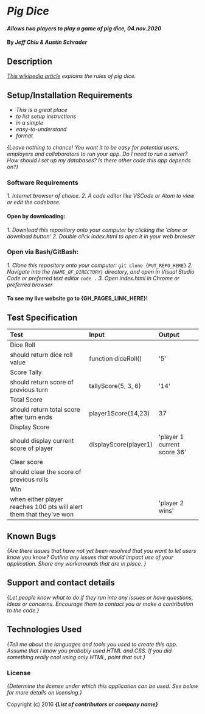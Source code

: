 # _Pig Dice_

#### _Allows two players to play a game of pig dice, 04.nov.2020_

#### By _**Jeff Chiu & Austin Schrader**_

## Description

_[This wikipedia article](https://en.wikipedia.org/wiki/Pig_%28dice_game%29) explains the rules of pig dice._ 

## Setup/Installation Requirements

* _This is a great place_
* _to list setup instructions_
* _in a simple_
* _easy-to-understand_
* _format_

_{Leave nothing to chance! You want it to be easy for potential users, employers and collaborators to run your app. Do I need to run a server? How should I set up my databases? Is there other code this app depends on?}_

### Software Requirements
_1. Internet browser of choice._
_2. A code editor like VSCode or Atom to view or edit the codebase._

#### Open by downloading:
_1. Download this repository onto your computer by clicking the 'clone or download button'_
_2. Double click index.html to open it in your web browser_

### Open via Bash/GitBash:
_1. Clone this repository onto your computer:_
`git clone {PUT_REPO_HERE}`
_2. Navigate into the `{NAME_OF_DIRECTORY}` directory, and open in Visual Studio Code or preferred text editor_
`code .`
_3. Open index.html in Chrome or preferred browser_

#### To see my live website go to {GH_PAGES_LINK_HERE}!

## Test Specification

| Test | Input | Output |
| :----------- | :----------------------| :----------- |
| Dice Roll |||
| should return dice roll value | function diceRoll() | '5' |
| Score Tally |||
| should return score of previous turn | tallyScore(5, 3, 6) | '14' |
| Total Score |||
| should return total score after turn ends | player1Score(14,23) | 37 |
| Display Score |||
| should display current score of player | displayScore(player1) | 'player 1 current score 36' |
| Clear score |||
| should clear the score of previous rolls | | |
| Win ||||
| when either player reaches 100 pts will alert them that they've won | | 'player 2 wins' |

## Known Bugs

_{Are there issues that have not yet been resolved that you want to let users know you know?  Outline any issues that would impact use of your application.  Share any workarounds that are in place. }_

## Support and contact details

_{Let people know what to do if they run into any issues or have questions, ideas or concerns.  Encourage them to contact you or make a contribution to the code.}_

## Technologies Used

_{Tell me about the languages and tools you used to create this app. Assume that I know you probably used HTML and CSS. If you did something really cool using only HTML, point that out.}_

### License

*{Determine the license under which this application can be used.  See below for more details on licensing.}*

Copyright (c) 2016 **_{List of contributors or company name}_**